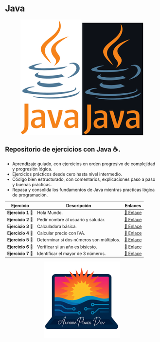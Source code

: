 # Java

<p align="center">
  <img src="https://raw.githubusercontent.com/APoves/Java/main/claro.png#gh-light-mode-only" alt="Logo modo claro" width="200">
  <img src="https://raw.githubusercontent.com/APoves/Java/main/oscuro.png#gh-dark-mode-only" alt="Logo modo oscuro" width="200">
</p>



## Repositorio de ejercicios con Java ☕.
- Aprendizaje guiado, con ejercicios en orden progresivo de complejidad y progresión lógica.
- Ejercicios prácticos desde cero hasta nivel intermedio.
- Código bien estructurado, con comentarios, explicaciones paso a paso y buenas prácticas.
- Repasa y consolida los fundamentos de Java mientras practicas lógica de programación.





| Ejercicio | Descripción | Enlaces |
|-----------|-------------|---------|
| **Ejercicio 1 📝** | Hola Mundo. | [🔗 Enlace](https://github.com/APoves/Java/tree/Ejercicio-01) |
| **Ejercicio 2 📝** | Pedir nombre al usuario y saludar. | [🔗 Enlace](https://github.com/APoves/Java/tree/Ejercicio-02) |
| **Ejercicio 3 📝** | Calculadora básica. | [🔗 Enlace](https://github.com/APoves/Java/tree/Ejercicio-03) |
| **Ejercicio 4 📝** | Calcular precio con IVA. | [🔗 Enlace](https://github.com/APoves/Java/tree/Ejercicio-04) |
| **Ejercicio 5 📝** | Determinar si dos números son múltiplos. | [🔗 Enlace](https://github.com/APoves/Java/tree/Ejercicio-05) |
| **Ejercicio 6 📝** | Verificar si un año es bisiesto. | [🔗 Enlace](https://github.com/APoves/Java/tree/Ejercicio-06) |
| **Ejercicio 7 📝** | Identificar el mayor de 3 números. | [🔗 Enlace](https://github.com/APoves/Java/tree/Ejercicio-07) |


<p align="center">
<img src="https://github.com/APoves/APoves/blob/main/logo.png" alt="Mi Logo" width="250"/>
</p>
